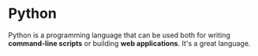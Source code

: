 # Python

Python is a programming language that can be used both for writing **command-line scripts** or building **web applications**.
It's a great language.